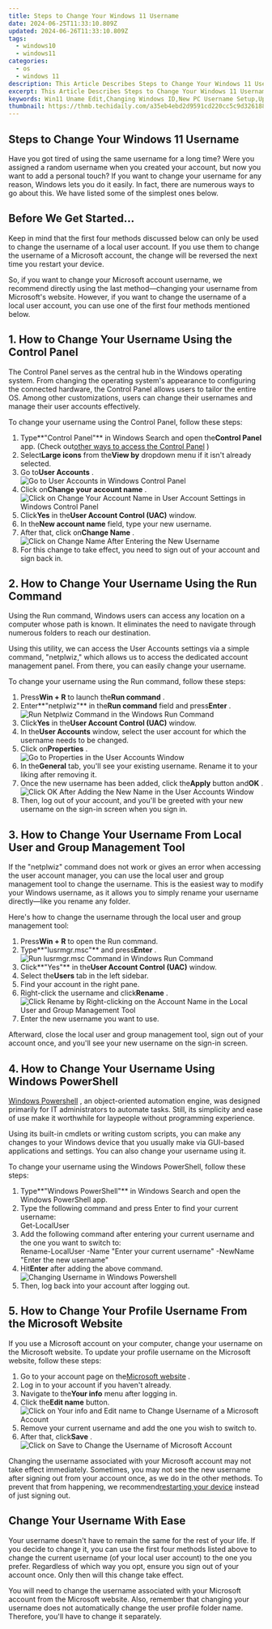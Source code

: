 ```yaml
---
title: Steps to Change Your Windows 11 Username
date: 2024-06-25T11:33:10.809Z
updated: 2024-06-26T11:33:10.809Z
tags:
  - windows10
  - windows11
categories:
  - os
  - windows 11
description: This Article Describes Steps to Change Your Windows 11 Username
excerpt: This Article Describes Steps to Change Your Windows 11 Username
keywords: Win11 Uname Edit,Changing Windows ID,New PC Username Setup,Update Windows Name,Personalize Win11,Change Windows User,Create Win11 Account
thumbnail: https://thmb.techidaily.com/a35eb4ebd2d9591cd220cc5c9d326188c8f27a10a8e1c9286a38dd70c0d6db4f.jpg
---
```


## Steps to Change Your Windows 11 Username

 Have you got tired of using the same username for a long time? Were you assigned a random username when you created your account, but now you want to add a personal touch? If you want to change your username for any reason, Windows lets you do it easily. In fact, there are numerous ways to go about this. We have listed some of the simplest ones below.

## Before We Get Started…

 Keep in mind that the first four methods discussed below can only be used to change the username of a local user account. If you use them to change the username of a Microsoft account, the change will be reversed the next time you restart your device.

 So, if you want to change your Microsoft account username, we recommend directly using the last method—changing your username from Microsoft's website. However, if you want to change the username of a local user account, you can use one of the first four methods mentioned below.

## 1\. How to Change Your Username Using the Control Panel

 The Control Panel serves as the central hub in the Windows operating system. From changing the operating system's appearance to configuring the connected hardware, the Control Panel allows users to tailor the entire OS. Among other customizations, users can change their usernames and manage their user accounts effectively.

To change your username using the Control Panel, follow these steps:

1. Type**"Control Panel"** in Windows Search and open the**Control Panel** app. (Check out[other ways to access the Control Panel](https://www.makeuseof.com/windows-open-control-panel/) )
2. Select**Large icons** from the**View by** dropdown menu if it isn't already selected.
3. Go to**User Accounts** .  
![Go to User Accounts in Windows Control Panel](https://static1.makeuseofimages.com/wordpress/wp-content/uploads/2023/04/1-go-to-user-accounts-in-windows-control-panel.jpg)
4. Click on**Change your account name** .  
![Click on Change Your Account Name in User Account Settings in Windows Control Panel](https://static1.makeuseofimages.com/wordpress/wp-content/uploads/2023/04/2-click-on-change-your-account-name-in-user-account-settings-in-windows-control-panel.jpg)
5. Click**Yes** in the**User Account Control (UAC)** window.
6. In the**New account name** field, type your new username.
7. After that, click on**Change Name** .  
![Click on Change Name After Entering the New Username](https://static1.makeuseofimages.com/wordpress/wp-content/uploads/2023/04/3-click-on-change-username-after-entering-the-new-username.jpg)
8. For this change to take effect, you need to sign out of your account and sign back in.

## 2\. How to Change Your Username Using the Run Command

 Using the Run command, Windows users can access any location on a computer whose path is known. It eliminates the need to navigate through numerous folders to reach our destination.

 Using this utility, we can access the User Accounts settings via a simple command, "netplwiz," which allows us to access the dedicated account management panel. From there, you can easily change your username.

To change your username using the Run command, follow these steps:

1. Press**Win + R** to launch the**Run command** .
2. Enter**"netplwiz"** in the**Run command** field and press**Enter** .  
![Run Netplwiz Command in the Windows Run Command](https://static1.makeuseofimages.com/wordpress/wp-content/uploads/2023/04/4-run-netplwiz-command-in-the-windows-run-command.jpg)
3. Click**Yes** in the**User Account Control (UAC)** window.
4. In the**User Accounts** window, select the user account for which the username needs to be changed.
5. Click on**Properties** .  
![Go to Properties in the User Accounts Window](https://static1.makeuseofimages.com/wordpress/wp-content/uploads/2023/04/5-go-to-properties-in-the-user-accounts-window.jpg)
6. In the**General** tab, you'll see your existing username. Rename it to your liking after removing it.
7. Once the new username has been added, click the**Apply** button and**OK** .  
![Click OK After Adding the New Name in the User Accounts Window](https://static1.makeuseofimages.com/wordpress/wp-content/uploads/2023/04/6-click-ok-after-adding-the-new-name-in-the-user-accounts-window.jpg)
8. Then, log out of your account, and you'll be greeted with your new username on the sign-in screen when you sign in.

## 3\. How to Change Your Username From Local User and Group Management Tool

 If the "netplwiz" command does not work or gives an error when accessing the user account manager, you can use the local user and group management tool to change the username. This is the easiest way to modify your Windows username, as it allows you to simply rename your username directly—like you rename any folder.

 Here's how to change the username through the local user and group management tool:

1. Press**Win + R** to open the Run command.
2. Type**"lusrmgr.msc"** and press**Enter** .  
![Run lusrmgr.msc Command in Windows Run Command](https://static1.makeuseofimages.com/wordpress/wp-content/uploads/2023/04/7-run-lusrmgr-msc-command-in-windows-run-command.jpg)
3. Click**"Yes"** in the**User Account Control (UAC)** window.
4. Select the**Users** tab in the left sidebar.
5. Find your account in the right pane.
6. Right-click the username and click**Rename** .  
![Click Rename by Right-clicking on the Account Name in the Local User and Group Management Tool](https://static1.makeuseofimages.com/wordpress/wp-content/uploads/2023/04/8-click-rename-by-right-clicking-on-the-account-name-in-the-local-user-and-group-management-tool.jpg)
7. Enter the new username you want to use.

 Afterward, close the local user and group management tool, sign out of your account once, and you'll see your new username on the sign-in screen.

## 4\. How to Change Your Username Using Windows PowerShell

[Windows Powershell](https://www.makeuseof.com/what-is-windows-powershell/) , an object-oriented automation engine, was designed primarily for IT administrators to automate tasks. Still, its simplicity and ease of use make it worthwhile for laypeople without programming experience.

 Using its built-in cmdlets or writing custom scripts, you can make any changes to your Windows device that you usually make via GUI-based applications and settings. You can also change your username using it.

 To change your username using the Windows PowerShell, follow these steps:

1. Type**"Windows PowerShell"** in Windows Search and open the Windows PowerShell app.
2. Type the following command and press Enter to find your current username:  
Get-LocalUser
3. Add the following command after entering your current username and the one you want to switch to:  
Rename-LocalUser -Name "Enter your current username" -NewName "Enter the new username"
4. Hit**Enter** after adding the above command.  
![Changing Username in Windows Powershell](https://static1.makeuseofimages.com/wordpress/wp-content/uploads/2023/04/changing-username-in-windows-powershell.jpg)
5. Then, log back into your account after logging out.

## 5\. How to Change Your Profile Username From the Microsoft Website

 If you use a Microsoft account on your computer, change your username on the Microsoft website. To update your profile username on the Microsoft website, follow these steps:

1. Go to your account page on the[Microsoft website](https://account.microsoft.com/account/Account) .
2. Log in to your account if you haven't already.
3. Navigate to the**Your info** menu after logging in.
4. Click the**Edit name** button.  
![Click on Your info and Edit name to Change Username of a Microsoft Account](https://static1.makeuseofimages.com/wordpress/wp-content/uploads/2023/04/click-on-your-info-and-edit-name-to-change-username-of-a-microsoft-account.jpg)
5. Remove your current username and add the one you wish to switch to.
6. After that, click**Save** .  
![Click on Save to Change the Username of Microsoft Account](https://static1.makeuseofimages.com/wordpress/wp-content/uploads/2023/04/click-on-save-to-change-the-username-of-microsoft-account.jpg)

 Changing the username associated with your Microsoft account may not take effect immediately. Sometimes, you may not see the new username after signing out from your account once, as we do in the other methods. To prevent that from happening, we recommend[restarting your device](https://www.makeuseof.com/windows-restart-methods/) instead of just signing out.

## Change Your Username With Ease

 Your username doesn't have to remain the same for the rest of your life. If you decide to change it, you can use the first four methods listed above to change the current username (of your local user account) to the one you prefer. Regardless of which way you opt, ensure you sign out of your account once. Only then will this change take effect.

 You will need to change the username associated with your Microsoft account from the Microsoft website. Also, remember that changing your username does not automatically change the user profile folder name. Therefore, you'll have to change it separately.


<ins class="adsbygoogle"
     style="display:block"
     data-ad-format="autorelaxed"
     data-ad-client="ca-pub-7571918770474297"
     data-ad-slot="1223367746"></ins>



<ins class="adsbygoogle"
     style="display:block"
     data-ad-client="ca-pub-7571918770474297"
     data-ad-slot="8358498916"
     data-ad-format="auto"
     data-full-width-responsive="true"></ins>


